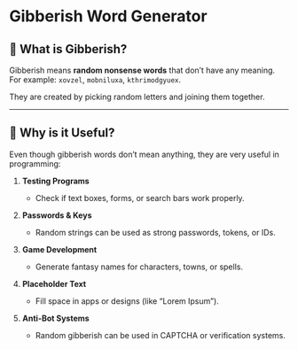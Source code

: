 # Gibberish Word Generator

## 📌 What is Gibberish?
Gibberish means **random nonsense words** that don’t have any meaning.  
For example: `xovzel`, `mobniluxa`, `kthrimodgyuex`.

They are created by picking random letters and joining them together.  

---

## 🎯 Why is it Useful?
Even though gibberish words don’t mean anything, they are very useful in programming:

1. **Testing Programs**  
   - Check if text boxes, forms, or search bars work properly.  

2. **Passwords & Keys**  
   - Random strings can be used as strong passwords, tokens, or IDs.  

3. **Game Development**  
   - Generate fantasy names for characters, towns, or spells.  

4. **Placeholder Text**  
   - Fill space in apps or designs (like “Lorem Ipsum”).  

5. **Anti-Bot Systems**  
   - Random gibberish can be used in CAPTCHA or verification systems.  
